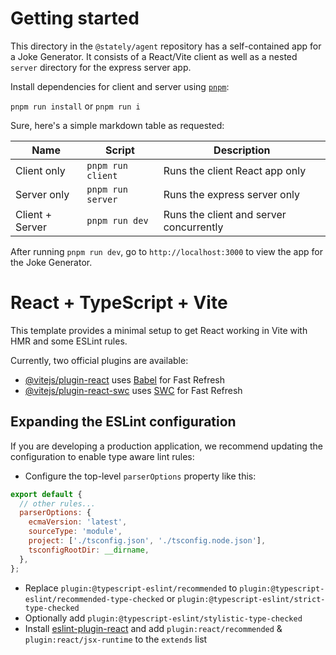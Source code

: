 # Getting started

This directory in the `@stately/agent` repository has a self-contained app for a Joke Generator. It consists of a React/Vite client as well as a nested `server` directory for the express server app.

Install dependencies for client and server using [`pnpm`](https://pnpm.io/):

`pnpm run install` or `pnpm run i`

Sure, here's a simple markdown table as requested:

| Name            | Script            | Description                             |
| --------------- | ----------------- | --------------------------------------- |
| Client only     | `pnpm run client` | Runs the client React app only          |
| Server only     | `pnpm run server` | Runs the express server only            |
| Client + Server | `pnpm run dev`    | Runs the client and server concurrently |

After running `pnpm run dev`, go to `http://localhost:3000` to view the app for the Joke Generator.

# React + TypeScript + Vite

This template provides a minimal setup to get React working in Vite with HMR and some ESLint rules.

Currently, two official plugins are available:

- [@vitejs/plugin-react](https://github.com/vitejs/vite-plugin-react/blob/main/packages/plugin-react/README.md) uses [Babel](https://babeljs.io/) for Fast Refresh
- [@vitejs/plugin-react-swc](https://github.com/vitejs/vite-plugin-react-swc) uses [SWC](https://swc.rs/) for Fast Refresh

## Expanding the ESLint configuration

If you are developing a production application, we recommend updating the configuration to enable type aware lint rules:

- Configure the top-level `parserOptions` property like this:

```js
export default {
  // other rules...
  parserOptions: {
    ecmaVersion: 'latest',
    sourceType: 'module',
    project: ['./tsconfig.json', './tsconfig.node.json'],
    tsconfigRootDir: __dirname,
  },
};
```

- Replace `plugin:@typescript-eslint/recommended` to `plugin:@typescript-eslint/recommended-type-checked` or `plugin:@typescript-eslint/strict-type-checked`
- Optionally add `plugin:@typescript-eslint/stylistic-type-checked`
- Install [eslint-plugin-react](https://github.com/jsx-eslint/eslint-plugin-react) and add `plugin:react/recommended` & `plugin:react/jsx-runtime` to the `extends` list
